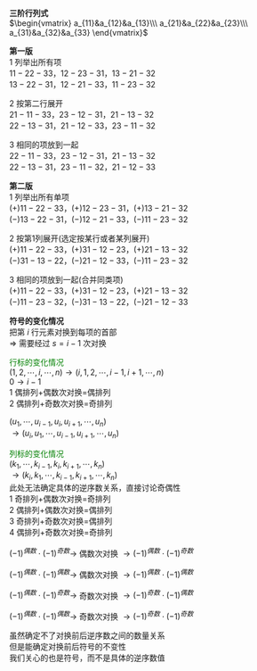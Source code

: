 **三阶行列式**  
 $\begin{vmatrix}  
a_{11}&a_{12}&a_{13}\\\   
a_{21}&a_{22}&a_{23}\\\   
a_{31}&a_{32}&a_{33}  
\end{vmatrix}$   
  
**第一版**  
1 列举出所有项  
 $11-22-33，12-23-31，13-21-32$   
 $13-22-31，12-21-33，11-23-32$   
  
2 按第二行展开  
 $21-11-33，23-12-31，21-13-32$   
 $22-13-31，21-12-33，23-11-32$   
  
3 相同的项放到一起  
 $22-11-33，23-12-31，21-13-32$   
 $22-13-31，23-11-32，21-12-33$   
  
**第二版**  
1 列举出所有单项  
 $(+)11-22-33，(+)12-23-31，(+)13-21-32$   
 $(-)13-22-31，(-)12-21-33，(-)11-23-32$   
  
2 按第1列展开(选定按某行或者某列展开)  
 $(+)11-22-33，(+)31-12-23，(+)21-13-32$   
 $(-)31-13-22，(-)21-12-33，(-)11-23-32$   
  
3 相同的项放到一起(合并同类项)  
 $(+)11-22-33，(+)31-12-23，(+)21-13-32$   
 $(-)11-23-32，(-)31-13-22，(-)21-12-33$   
  
**符号的变化情况**  
把第 $i$ 行元素对换到每项的首部  
 $\Rightarrow$ 需要经过 $s=i-1$ 次对换  
  
<font color=green>行标的变化情况</font>  
 $(1,2,\cdots,i,\cdots,n)\to(i,1,2,\cdots,i-1,i+1,\cdots,n)$   
 $0\to i-1$   
1 偶排列+偶数次对换=偶排列  
2 偶排列+奇数次对换=奇排列  
  
 $(u_1,\cdots,u_{i-1},u_i,u_{i+1},\cdots,u_n)$   
 $\to(u_i,u_1,\cdots,u_{i-1},u_{i+1},\cdots,u_n)$   
  
<font color=green>列标的变化情况</font>  
 $(k_1,\cdots,k_{i-1},k_i,k_{i+1},\cdots,k_n)$   
 $\to(k_i,k_1,\cdots,k_{i-1},k_{i+1},\cdots,k_n)$   
此处无法确定具体的逆序数关系，直接讨论奇偶性  
1 奇排列+偶数次对换=奇排列  
2 偶排列+偶数次对换=偶排列  
3 奇排列+奇数次对换=偶排列  
4 偶排列+奇数次对换=奇排列  
  
 $(-1)^{偶数}\cdot(-1)^{奇数}\to$ 偶数次对换 $\to(-1)^{偶数}\cdot(-1)^{奇数}$   
  
 $(-1)^{偶数}\cdot(-1)^{偶数}\to$ 偶数次对换 $\to(-1)^{偶数}\cdot(-1)^{偶数}$   
  
 $(-1)^{偶数}\cdot(-1)^{奇数}\to$ 奇数次对换 $\to(-1)^{奇数}\cdot(-1)^{偶数}$   
  
 $(-1)^{偶数}\cdot(-1)^{偶数}\to$ 奇数次对换 $\to(-1)^{奇数}\cdot(-1)^{奇数}$   
  
虽然确定不了对换前后逆序数之间的数量关系  
但是能确定对换前后符号的不变性  
我们关心的也是符号，而不是具体的逆序数值  
